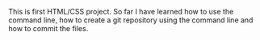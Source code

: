 This is first HTML/CSS project.  So far I have learned how to use the command line, how to create a git repository using the command line and how to commit the files.